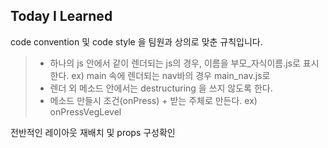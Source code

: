 ## Today I Learned



code convention 및 code style 을 팀원과 상의로 맞춘 규칙입니다.



> - 하나의 js 안에서 같이 렌더되는 js의 경우, 이름을 부모_자식이름.js로 표시한다.
>       ex) main 속에 렌더되는 nav바의 경우 main_nav.js로
> - 렌더 외 메소드 안에서는 destructuring 을 쓰지 않도록 한다.
> - 메소드 만들시 조건(onPress) + 받는 주체로 만든다. 
>   ex) onPressVegLevel



전반적인 레이아웃 재배치 및 props 구성확인 